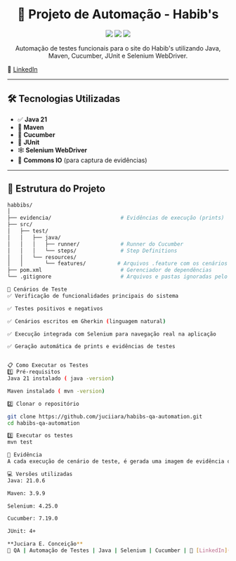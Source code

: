 <h1 align="center">🍔 Projeto de Automação - Habib's</h1>

<p align="center">
  <img src="https://img.shields.io/badge/status-finalizado-green?style=flat-square"/>
  <img src="https://img.shields.io/badge/testes-automatizados-blue?style=flat-square"/>
  <img src="https://img.shields.io/badge/cucumber-BDD-brightgreen?style=flat-square"/>
</p>

<p align="center">Automação de testes funcionais para o site do Habib's utilizando Java, Maven, Cucumber, JUnit e Selenium WebDriver.</p>

🔗 [LinkedIn](https://www.linkedin.com/in/juciara-e-c/)


---

## 🛠 Tecnologias Utilizadas

- ✅ **Java 21**
- 🐘 **Maven**
- 🥒 **Cucumber**
- 🧪 **JUnit**
- 🕸 **Selenium WebDriver**
- 📸 **Commons IO** (para captura de evidências)

---

## 📁 Estrutura do Projeto

```bash
habbibs/
│
├── evidencia/                      # Evidências de execução (prints)
├── src/
│   ├── test/
│   │   ├── java/
│   │   │   ├── runner/             # Runner do Cucumber
│   │   │   └── steps/              # Step Definitions
│   │   └── resources/
│   │       └── features/          # Arquivos .feature com os cenários
├── pom.xml                         # Gerenciador de dependências
└── .gitignore                      # Arquivos e pastas ignoradas pelo Git

🧪 Cenários de Teste
✅ Verificação de funcionalidades principais do sistema

✅ Testes positivos e negativos

✅ Cenários escritos em Gherkin (linguagem natural)

✅ Execução integrada com Selenium para navegação real na aplicação

✅ Geração automática de prints e evidências de testes


📋 Como Executar os Testes
1️⃣ Pré-requisitos
Java 21 instalado ( java -version)

Maven instalado ( mvn -version)

2️⃣ Clonar o repositório

git clone https://github.com/juciiara/habibs-qa-automation.git
cd habibs-qa-automation

3️⃣ Executar os testes
mvn test

📸 Evidência
A cada execução de cenário de teste, é gerada uma imagem de evidência da tela testada, facilitando a rastreabilidade dos testes realizados.

💻 Versões utilizadas
Java: 21.0.6

Maven: 3.9.9

Selenium: 4.25.0

Cucumber: 7.19.0

JUnit: 4+

**Juciara E. Conceição**  
🎯 QA | Automação de Testes | Java | Selenium | Cucumber | 🔗 [LinkedIn](https://www.linkedin.com/in/juciara-e-c/)















